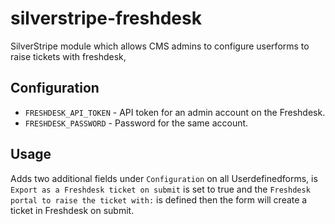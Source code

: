# silverstripe-freshdesk

SilverStripe module which allows CMS admins to configure userforms to raise tickets with freshdesk,

## Configuration

* `FRESHDESK_API_TOKEN` - API token for an admin account on the Freshdesk.
* `FRESHDESK_PASSWORD` - Password for the same account.

## Usage

Adds two additional fields under `Configuration` on all Userdefinedforms, is `Export as a Freshdesk ticket on submit` is set to true and the `Freshdesk portal to raise the ticket with:` is defined then the form will create a ticket in Freshdesk on submit.
